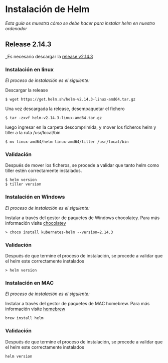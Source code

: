 # Instalación de Helm

_Esta guía os muestra cómo se debe hacer para instalar helm en nuestro ordenador_

## Release 2.14.3

_Es necesario descargar la [release v2.14.3](https://github.com/helm/helm/releases/tag/v2.14.3)

### Instalación en linux

_El proceso de instalación es el siguiente:_


Descargar la release
```
$ wget https://get.helm.sh/helm-v2.14.3-linux-amd64.tar.gz
```
Una vez descargada la release, desempaquetar el fichero

```
$ tar -zxvf helm-v2.14.3-linux-amd64.tar.gz
```

luego ingresar en la carpeta descomprimida, y mover los ficheros helm y tiller a la ruta /usr/local/bin

```
$ mv linux-amd64/helm linux-amd64/tiller /usr/local/bin

```

### Validación

Después de mover los ficheros, se procede a validar que tanto helm como tiller estén correctamente instalados.

```
$ helm version
$ tiller version
```

### Instalación en Windows

_El proceso de instalación es el siguiente:_

Instalar a través del gestor de paquetes de Windows chocolatey. Para más información visite [chocolatey](https://chocolatey.org/) 

```
> choco install kubernetes-helm --version=2.14.3
```

### Validación

Después de que termine el proceso de instalación, se procede a validar que el helm este correctamente instalados

```
> helm version
```

### Instalación en MAC

_El proceso de instalación es el siguiente:_

Instalar a través del gestor de paquetes de MAC homebrew. Para más información visite [homebrew](https://brew.sh/index_es) 

```
brew install helm
```

### Validación

Después de que termine el proceso de instalación, se procede a validar que el helm este correctamente instalados

```
helm version
```


